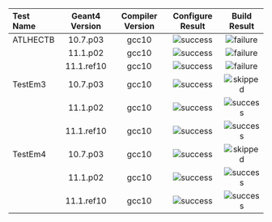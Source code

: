| Test Name | Geant4 Version | Compiler Version | Configure Result | Build Result |
|:----------|:--------------:|:----------------:|:----------------:|:------------:|
| ATLHECTB | 10.7.p03 | gcc10 | ![success](https://img.shields.io/static/v1?label=&message=Success&color=brightgreen) | ![failure](https://img.shields.io/static/v1?label=&message=Failure&color=red) |
|  | 11.1.p02 | gcc10 | ![success](https://img.shields.io/static/v1?label=&message=Success&color=brightgreen) | ![failure](https://img.shields.io/static/v1?label=&message=Failure&color=red) |
|  | 11.1.ref10 | gcc10 | ![success](https://img.shields.io/static/v1?label=&message=Success&color=brightgreen) | ![failure](https://img.shields.io/static/v1?label=&message=Failure&color=red) |
| TestEm3 | 10.7.p03 | gcc10 | ![success](https://img.shields.io/static/v1?label=&message=Success&color=brightgreen) | ![skipped](https://img.shields.io/static/v1?label=&message=Skipped&color=red) |
|  | 11.1.p02 | gcc10 | ![success](https://img.shields.io/static/v1?label=&message=Success&color=brightgreen) | ![success](https://img.shields.io/static/v1?label=&message=Success&color=brightgreen) |
|  | 11.1.ref10 | gcc10 | ![success](https://img.shields.io/static/v1?label=&message=Success&color=brightgreen) | ![success](https://img.shields.io/static/v1?label=&message=Success&color=brightgreen) |
| TestEm4 | 10.7.p03 | gcc10 | ![success](https://img.shields.io/static/v1?label=&message=Success&color=brightgreen) | ![skipped](https://img.shields.io/static/v1?label=&message=Skipped&color=red) |
|  | 11.1.p02 | gcc10 | ![success](https://img.shields.io/static/v1?label=&message=Success&color=brightgreen) | ![success](https://img.shields.io/static/v1?label=&message=Success&color=brightgreen) |
|  | 11.1.ref10 | gcc10 | ![success](https://img.shields.io/static/v1?label=&message=Success&color=brightgreen) | ![success](https://img.shields.io/static/v1?label=&message=Success&color=brightgreen) |
